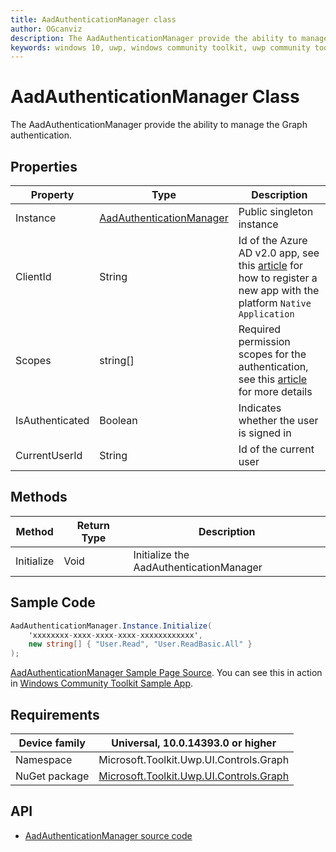 ```yaml
---
title: AadAuthenticationManager class
author: OGcanviz
description: The AadAuthenticationManager provide the ability to manage the Graph authentication.
keywords: windows 10, uwp, windows community toolkit, uwp community toolkit, uwp toolkit, AadAuthenticationManager class
---
```


# AadAuthenticationManager Class

The AadAuthenticationManager provide the ability to manage the Graph authentication.

## Properties

| Property | Type | Description |
| -- | -- | -- |
| Instance | [AadAuthenticationManager](../../Microsoft.Toolkit.Uwp.UI.Controls.Graph/Core/AadAuthenticationManager.cs) | Public singleton instance |
| ClientId | String | Id of the Azure AD v2.0 app, see this [article](https://docs.microsoft.com/en-us/azure/active-directory/develop/active-directory-v2-app-registration) for how to register a new app with the platform `Native Application` |
| Scopes | string[] | Required permission scopes for the authentication, see this [article](https://docs.microsoft.com/en-us/azure/active-directory/develop/active-directory-v2-scopes) for more details |
| IsAuthenticated | Boolean | Indicates whether the user is signed in |
| CurrentUserId | String | Id of the current user |

## Methods

| Method | Return Type | Description |
| -- | -- | -- |
| Initialize | Void | Initialize the AadAuthenticationManager |

## Sample Code

```c#
AadAuthenticationManager.Instance.Initialize(
    'xxxxxxxx-xxxx-xxxx-xxxx-xxxxxxxxxxxx',
    new string[] { "User.Read", "User.ReadBasic.All" }
);
```

[AadAuthenticationManager Sample Page Source](../../Microsoft.Toolkit.Uwp.SampleApp/Controls/AadAuthControl.xaml.cs). You can see this in action in [Windows Community Toolkit Sample App](https://www.microsoft.com/store/apps/9NBLGGH4TLCQ).

## Requirements

| Device family | Universal, 10.0.14393.0 or higher |
| -- | -- |
| Namespace | Microsoft.Toolkit.Uwp.UI.Controls.Graph |
| NuGet package | [Microsoft.Toolkit.Uwp.UI.Controls.Graph](https://www.nuget.org/packages/Microsoft.Toolkit.Uwp.UI.Controls.Graph/) |

## API

* [AadAuthenticationManager source code](../../Microsoft.Toolkit.Uwp.UI.Controls.Graph/Core/AadAuthenticationManager.cs)
